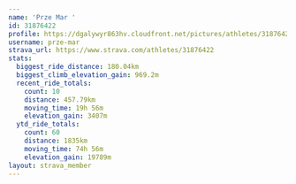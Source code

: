```yaml
---
name: 'Prze Mar '
id: 31876422
profile: https://dgalywyr863hv.cloudfront.net/pictures/athletes/31876422/22548952/4/large.jpg
username: prze-mar
strava_url: https://www.strava.com/athletes/31876422
stats:
  biggest_ride_distance: 180.04km
  biggest_climb_elevation_gain: 969.2m
  recent_ride_totals:
    count: 10
    distance: 457.79km
    moving_time: 19h 56m
    elevation_gain: 3407m
  ytd_ride_totals:
    count: 60
    distance: 1835km
    moving_time: 74h 56m
    elevation_gain: 19789m
layout: strava_member
--- 
```

